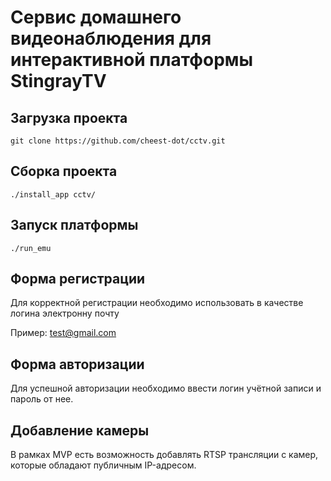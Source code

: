# Сервис домашнего видеонаблюдения для интерактивной платформы StingrayTV

## Загрузка проекта

```
git clone https://github.com/cheest-dot/cctv.git
```
## Сборка проекта

```
./install_app cctv/
```

## Запуск платформы

```
./run_emu
```

## Форма регистрации

Для корректной регистрации необходимо использовать в качестве логина электронну почту

Пример: test@gmail.com

## Форма авторизации

Для успешной авторизации необходимо ввести логин учётной записи и пароль от нее.

## Добавление камеры

В рамках MVP есть возможность добавлять RTSP трансляции с камер, которые обладают публичным IP-адресом.






